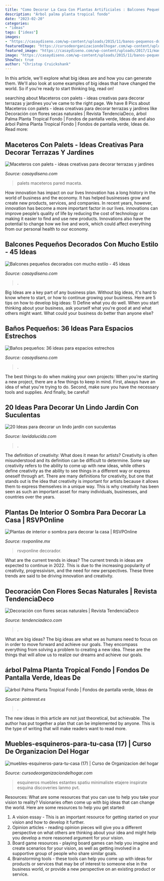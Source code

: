 ```yaml
---
title: "Como Decorar La Casa Con Plantas Artificiales : Balcones Pequeños Decorados Con Mucho Estilo"
description: "Árbol palma planta tropical fondo"
date: "2023-02-20"
categories:
- "ideas"
tags: ["ideas"]
images:
- "https://casaydiseno.com/wp-content/uploads/2015/11/banos-pequenos-ducha-mosaico-lavabo.jpg"
featuredImage: "https://cursodeorganizaciondelhogar.com/wp-content/uploads/2017/06/muebles-esquineros-para-tu-casa-17.jpg"
featured_image: "https://casaydiseno.com/wp-content/uploads/2017/11/manualidades-pared-maceta.jpg"
image: "https://casaydiseno.com/wp-content/uploads/2015/11/banos-pequenos-ducha-mosaico-lavabo.jpg"
ShowToc: true
author: "Christop Cruickshank"
---
```



In this article, we'll explore what big ideas are and how you can generate them. We'll also look at some examples of big ideas that have changed the world. So if you're ready to start thinking big, read on!

	

		
searching about Maceteros con palets - ideas creativas para decorar terrazas y jardines you've came to the right page. We have 8 Pics about Maceteros con palets - ideas creativas para decorar terrazas y jardines like Decoración con flores secas naturales | Revista TendenciaDeco, árbol Palma Planta Tropical Fondo | Fondos de pantalla verde, Ideas de and also árbol Palma Planta Tropical Fondo | Fondos de pantalla verde, Ideas de. Read more:
		
    
## Maceteros Con Palets - Ideas Creativas Para Decorar Terrazas Y Jardines

<img loading=lazy src="https://casaydiseno.com/wp-content/uploads/2017/11/manualidades-pared-maceta.jpg" onerror="this.onerror=null;this.src='https://tse3.mm.bing.net/th?id=OIP.7x3K3fUyUvpC9nqFZ4HXmQHaLv&amp;pid=15.1';" alt="Maceteros con palets - ideas creativas para decorar terrazas y jardines">

_Source: casaydiseno.com_

>palets maceteros pared maceta. 

	

How innovation has impact on our lives
Innovation has a long history in the world of business and the economy. It has helped businesses grow and create new products, services, and companies. In recent years, however, innovation has become a more important factor in our lives. innovations can improve people’s quality of life by reducing the cost of technology or making it easier to find and use new products. Innovations also have the potential to change how we live and work, which could affect everything from our personal health to our economy.

    
## Balcones Pequeños Decorados Con Mucho Estilo - 45 Ideas

<img loading=lazy src="https://casaydiseno.com/wp-content/uploads/2015/12/estuoendo.diseño.balcon-pequeño.jpg" onerror="this.onerror=null;this.src='https://tse2.mm.bing.net/th?id=OIP.zQ2610yUAxqlU_LTypCG1QHaLB&amp;pid=15.1';" alt="Balcones pequeños decorados con mucho estilo - 45 ideas">

_Source: casaydiseno.com_

>. 

	

Big Ideas are a key part of any business plan. Without big ideas, it's hard to know where to start, or how to continue growing your business. Here are 5 tips on how to develop big ideas: 1) Define what you do well. When you start thinking about your business, ask yourself what you're good at and what others might want. What could your business do better than anyone else?

    
## Baños Pequeños: 36 Ideas Para Espacios Estrechos

<img loading=lazy src="https://casaydiseno.com/wp-content/uploads/2015/11/banos-pequenos-ducha-mosaico-lavabo.jpg" onerror="this.onerror=null;this.src='https://tse2.mm.bing.net/th?id=OIP.BYPf5-qZpG0FbOPUrfPjvQHaKU&amp;pid=15.1';" alt="Baños pequeños: 36 ideas para espacios estrechos">

_Source: casaydiseno.com_

>. 

	

The best things to do when making your own projects:
When you're starting a new project, there are a few things to keep in mind. First, always have an idea of what you're trying to do. Second, make sure you have the necessary tools and supplies. And finally, be careful!

    
## 20 Ideas Para Decorar Un Lindo Jardín Con Suculentas

<img loading=lazy src="http://www.lavidalucida.com/wp-content/uploads/2014/09/1534336_187117581488707_599128456_n.jpg" onerror="this.onerror=null;this.src='https://tse3.mm.bing.net/th?id=OIP.VYEZimbtUC--piMRCR7BTgHaJ4&amp;pid=15.1';" alt="20 Ideas para decorar un lindo jardín con suculentas">

_Source: lavidalucida.com_

>. 

	

The definition of creativity: What does it mean for artists?
Creativity is often misunderstood and its definition can be difficult to determine. Some say creativity refers to the ability to come up with new ideas, while others define creativity as the ability to see things in a different way or express oneself through art. There are many definitions for creativity, but one that stands out is the idea that creativity is important for artists because it allows them to express themselves in a unique way. This is why creativity has been seen as such an important asset for many individuals, businesses, and countries over the years.

    
## Plantas De Interior O Sombra Para Decorar La Casa | RSVPOnline

<img loading=lazy src="https://cdn2.rsvponline.mx/files/rsvp/styles/serie_image_logo/public/images/galleries/2020/alocasia_yuri_kun.jpg" onerror="this.onerror=null;this.src='https://tse3.mm.bing.net/th?id=OIP.YLlLVZd0zPTwx4aJIjvwiQHaFj&amp;pid=15.1';" alt="Plantas de interior o sombra para decorar la casa | RSVPOnline">

_Source: rsvponline.mx_

>rsvponline decorador. 

	

What are the current trends in ideas?
The current trends in ideas are expected to continue in 2022. This is due to the increasing popularity of creativity, progressivism, and the need for new perspectives. These three trends are said to be driving innovation and creativity.

    
## Decoración Con Flores Secas Naturales | Revista TendenciaDeco

<img loading=lazy src="https://3.bp.blogspot.com/-bqBR6VLXw2o/Vy6Cyfp-94I/AAAAAAAAKk0/pwUtT6mMJ88AlFNigFwKDwBLks27Gnq7QCKgB/w1200-h630-p-k-no-nu/decoracion-flores-secas-naturales.jpg" onerror="this.onerror=null;this.src='https://tse4.mm.bing.net/th?id=OIP.jG1jv-IonmQzbzc4J7eS8QHaD5&amp;pid=15.1';" alt="Decoración con flores secas naturales | Revista TendenciaDeco">

_Source: tendenciadeco.com_

>. 

	

What are big ideas?
The big ideas are what we as humans need to focus on in order to move forward and achieve our goals. They encompass everything from solving a problem to creating a new idea. These are the things that will allow us to realize our dreams and achieve our goals.

    
## árbol Palma Planta Tropical Fondo | Fondos De Pantalla Verde, Ideas De

<img loading=lazy src="https://i.pinimg.com/736x/fb/b9/06/fbb9067bde99c871cbd3698881ec5140.jpg" onerror="this.onerror=null;this.src='https://tse1.mm.bing.net/th?id=OIP.S9tnWAjnlOgpEqSmbrT8dwHaLH&amp;pid=15.1';" alt="árbol Palma Planta Tropical Fondo | Fondos de pantalla verde, Ideas de">

_Source: pinterest.es_

>. 

	

The new ideas in this article are not just theoretical, but achievable. The author has put together a plan that can be implemented by anyone. This is the type of writing that will make readers want to read more.

    
## Muebles-esquineros-para-tu-casa (17) | Curso De Organizacion Del Hogar

<img loading=lazy src="https://cursodeorganizaciondelhogar.com/wp-content/uploads/2017/06/muebles-esquineros-para-tu-casa-17.jpg" onerror="this.onerror=null;this.src='https://tse3.mm.bing.net/th?id=OIP.awRRtNAa5JX5dxgKXaS4lAHaLB&amp;pid=15.1';" alt="muebles-esquineros-para-tu-casa (17) | Curso de Organizacion del hogar">

_Source: cursodeorganizaciondelhogar.com_

>esquineros muebles estantes spatiu minimaliste etajere inspirate esquina discoveries lanmo pvt. 

	

Resources: What are some resources that you can use to help you take your vision to reality?
Visionaries often come up with big ideas that can change the world. Here are some resources to help you get started: 
1. A vision essay - This is an important resource for getting started on your vision and how to develop it further. 
2. Opinion articles - reading opinion pieces will give you a different perspective on what others are thinking about your idea and might help you develop a more reasoned argument for your vision. 
3. Board game resources - playing board games can help you imagine and create scenarios for your vision, as well as getting involved in a supportive group of people who share similar goals. 
4. Brainstorming tools - these tools can help you come up with ideas for products or services that may be of interest to someone else in the business world, or provide a new perspective on an existing product or service.

